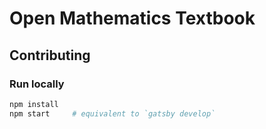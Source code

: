 # Open Mathematics Textbook

## Contributing

### Run locally
```bash
npm install
npm start     # equivalent to `gatsby develop`
```